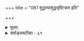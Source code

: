 +++
title = "061 शुद्धस्याशुद्धसृष्टिक्रम इति"

+++
<details><summary>मूलम्</summary>

शुद्धस्याशुद्धसृष्टिक्रम इति कथितश्शुद्धसत्त्वे तु तत्त्वे स्थानं नित्यं श्रुतं तत्स्मृतमपि कलया तत्र देहाद्यवस्थाः ।  
सृष्टेः प्रागेकमेवेत्यपि निगमवचस्स्रक्ष्यमाणव्यपेक्षं नो चेत्स्वाभीष्टमायोपधिमुखविलये स्वस्ति विश्वप्रसूत्यै ॥ ६१ ॥
</details>

<details><summary>सर्वाङ्कषटीका - ६१</summary>

एवं ' न हि निन्दा' न्यायेन प्रसक्तानुप्रसक्तं विचारं परिसमाप्य, स्वसिद्धान्तेऽवश्यवक्तव्यं नित्यविभूत्यादिस्वरूपम्, अस्यात्यन्तं परमात्मशेषत्वात् ईश्वरनिरूपणशेषतया निरूपयितुमुपक्रमते - शुद्धस्येत्यादि । **शुद्धस्य** = त्रिगुणातीतस्य, अत एवाखिलहेयप्रत्यनीकानन्तकल्याणगुणगणमहासागरस्य परमात्मनः **अशुद्धिसृष्टिक्रमः** = त्रिगुणावष्टम्भेन निर्वर्त्यमानायाः सृष्टेः क्रमः **इति** = इत्येवंप्रकारेण कथितः एतावता । अनन्तरम् शुद्धसत्त्वे तु **तत्त्वे** = शुद्धसत्त्वमये नित्यविभूत्याख्ये तत्त्वे निरूपणीये सति, तत्र वक्तव्यमुच्यत इति शेषः । ग्रन्थादौ तत्त्वविभागे प्रदर्शिते अजडस्यावान्तरविभागे प्रत्यक्पराग्रूपे, ते अपि निरूपिते । अनन्तरं पराक्तत्त्वनिरूपणं प्रसक्तम् । तत्रापि 'नित्या भूतिर्मतिश्च इति' इति विभागेऽत्र प्रथममुक्ता नित्यविभूतिर्निरूप्यत इति सङ्गतिकथनम् ॥ 

**तत्** =नित्यविभूत्याख्यं **स्थानम्** = देशविशेषः **नित्यम्** = उत्पत्तिनाशरहितम् **श्रुतम्** = श्रुत्यैवावगतम्, तत् **स्मृतमपि** = स्मृतिसिद्धं च, 'तद्विष्णोः परमं पदं सदा पश्यन्ति सूरयः' ( तै. सं. 1-3-61 सु. 6) इति । अत्र 'विष्णोः' इति षष्ठ्या तत्स्वरूपातिरिक्तं स्थानं 'परमं पदम्' इत्यनेनोच्यत इति स्पष्टम् । 'सूरयः सदा पश्यन्ति' इत्यनेन सूरिभिः सदानुभाव्यत्वकथनेन तत्स्थानस्य नित्यत्वम्, नित्यसूरीणां सद्भावश्च कथितः । ‘लोकेषु विष्णोर्निवसन्ति केचित्' इत्याद्यागमः । 'दिव्यं स्थानमजरं चाप्रमेयम्' इति महाभारतम्॥ 

ननु प्रकृतेरपि स्वरूपतो नित्यत्वेन, दिव्यलोकादेः परं 'नित्यविभूतिः' इति कथं विभागः ? न च स्वरूपतो नित्यत्वेऽपि परिणामतस्तदभावात् तथा विभागस्सङ्गच्छते, नित्यविभूतिद्रव्यस्यापि शुद्धसत्त्वमयस्य भगवल्लीलार्थं परिणामाङ्गीकारात् । आत्मनां चोभयत्रापि नित्यत्वस्य समानत्वात् । अतः 'कर्मविभूतिः, अकर्मविभूतिः' इत्यादिरीत्यैव विभागो वक्तव्यः, न तु 'नित्यविभूतिः', 'लीलाविभूतिः' इति । किञ्च लीलाप्युभयत्र वर्तते । एवं सति प्राकृतलोकस्यैव लीलात्वोक्तिः कथम्? न चाच्छादनपूर्वकलीलायामेव लीलात्वं मुख्यं, स्वरसं च । आच्छादनम्, तत्कृतं परैरज्ञातत्वादिकमत्रैव संभवेत् । ' नाहं प्रकाशस्सर्वस्य 

491 

सृष्टेः प्रागेकमेवेत्यपि निगमवचः स्त्रक्ष्यमाणव्यपेक्षम् 

नो चेत् स्वाभीष्टमायोपधिमुखविलये स्वस्ति विश्वप्रसूत्यै ॥61॥ 



योगमायासमावृतः' (गी.7-25) इति परमात्मन आच्छादनमप्यत्रैव संभवि । अत्र केषाञ्चित्परमात्मसंदर्शनेऽपि तदतीव विरलम्, न परिपूर्णं च । परमपदे तु सर्वेषां सदा सर्वज्ञत्वात् परमात्मानुभवः परिपूर्णः । अत एव आच्छादनम्, तन्मूलकाज्ञानं च सर्वथा न तत्र संभवतीति अस्या लीलाविभूतित्वोक्तिरिति वाच्यम्, तर्हि 'लीलाविभूतिः, अलीलाविभूतिः' इति विभज्यताम् । न चास्त्येव लीलारसोऽत्रापीति अलीलाविभूतित्वं तस्य न युज्यत इति वाच्यम्; तर्हि 'कर्मविभूतिः, अकर्मविभूतिः' इति विभज्यताम्, न तु 'नित्यविभूतिः, लीलाविभूतिः' इति । चेत् — सत्यम् - लीलाविभूतिहेतुभूतायाः प्रकृतेः स्वरूपतो नित्यत्वेऽपि लीलाविभूतेः सृष्टिप्रलयसद्भावात् प्रलयावस्थायां प्रकृतेरपि परमात्मन्येकीभावस्य ' तमः परे देवे एकीभवति' इति श्रुतिसिद्धत्वादनित्यत्वमेवेष्टम् । अत एव प्रकृतेरव्यक्तसंज्ञा, पृथक् ज्ञातुमशक्यत्वात्प्रलये । नैवं नित्यविभूतेर्लयोऽङ्गीक्रियते । अन्ततः सूत्रकारैः 'लोकवत्तु लीलाकैवल्यम्' (ब्र.सू. 2-1-1) इति सृष्टे - र्लीलात्वकथनात् सृज्यस्यास्य जगतो लीलाविभूतित्वोक्तिः ॥ 



ननु लीलाविभूतेरपि त्रिगुणपरिणामरूपत्वात् स्वरूपतो नित्यत्वात्, वैकुण्ठादेरेव नित्यत्वं कथमुच्यते ? इत्यत्राह - कलयेत्यादि । **तत्र** = नित्यविभूतौ **कलया** = **अंशतः** = अत्यल्पतः देहाद्यवस्थाः देहसरोवराद्यवस्थाः भवन्ति । लीलाविभूतौ तु प्रकृतेः स्वरूपतो नित्यत्वेऽपि तस्याः सततपरिणामित्वम्, नित्यविभूतौ न तथेत्यभिप्रायेण नित्यत्वोक्तिरिति भावः ॥ 

ननु 'सदेव सौम्येदमग्र आसीदेकमेव' इत्यादिना सृष्टेः पूर्वमेकमेव ब्रह्मासीदिति कथनात् प्रलयकाले सर्वस्यापि ब्रह्मणि लयात्, नित्यविभूतिः कथं पृथक् तिष्ठेदित्यत्र - सृष्टेः **प्राक्** = प्रलयकाले **एकमेव** = ब्रह्मैकमेवासीत् इति **निगमवचोऽपि** = इति प्रतिपादकश्रुतिवाक्यमपि **स्त्रक्ष्यमाणव्यपेक्षम्** = स्रक्ष्यमाणप्राकृतजगदपेक्षया इति मन्तव्यम् । अन्यथा 'सदा पश्यन्ति सूरयः' इत्यादिश्रुतिविरोधः स्पष्टः । एवमनङ्गीकारे परेषामनिष्टमाह - नो **चेत्** = एवमनङ्गीकारे, ब्रह्मव्यतिरिक्तस्य सर्वस्यापि लयाङ्गीकारे **स्वाभीष्टमायोपधिमुखविलये** = तत्तत्संमतानां सृष्ट्युपपादकानां मायोपाधिप्रभृतीनामपि लये सति, **विश्वप्रसूत्यै** = पुनः जगत्सृष्ट्यै **स्वस्ति** = **मङ्गलमेव** = समाप्तिरेव स्यादित्युपहासोक्तिः । 'माया' इति शाङ्करसंमतस्य, 'उपाधिः' इति भास्करसंमतस्य, मुखपदेन यादवप्रकाशसंमतस्य शक्तित्रयस्य च लये पुनः जगत्सृष्टिरेव न स्यात् । अतः सृज्यमानानां कार्यवर्गाणामेव प्रलये लयः । परमपदस्य सृज्यत्वाभावान्न लयः एतादृशविषयाणां प्रश्नातीतत्वात् नाधिको विचारः कृतः ॥ 



इदमन्त्रावधेयम् – नित्यभूतिवर्णनादिकं सर्वं केवलं पौराणिकं वेति बहवो मन्यन्ते । 'त्रिपादस्यामृतं दिवि' इत्यादिश्रुतिसिद्धमिदम् । दिवि, अमृतमिति पदाभ्यां त्रिपाद्विभूतिः मोक्षेऽन्तर्गतेति स्पष्टम् । कौषीतक्युपनिदादिषु प्रतिपादितपर्यङ्कविद्यादिकं ब्रह्मविद्येत्येव श्रीशङ्कराचार्यस्यापि संमतम् । सगुणनिर्गुणब्रह्मभेदस्य निरस्तत्वान्मुक्तौ तारतम्यनिराकरणान्न काप्यनुपपत्तिः । अधिकमन्यत्र ॥ ६१ ॥
</details>
